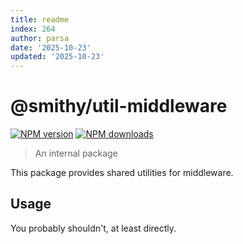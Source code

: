 ```yaml
---
title: readme
index: 264
author: parsa
date: '2025-10-23'
updated: '2025-10-23'
---
```

# @smithy/util-middleware

[![NPM version](https://img.shields.io/npm/v/@smithy/util-middleware/latest.svg)](https://www.npmjs.com/package/@smithy/util-middleware)
[![NPM downloads](https://img.shields.io/npm/dm/@smithy/util-middleware.svg)](https://www.npmjs.com/package/@smithy/util-middleware)

> An internal package

This package provides shared utilities for middleware.

## Usage

You probably shouldn't, at least directly.

